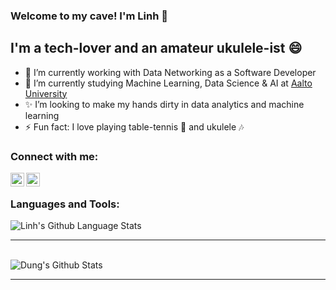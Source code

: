 ### Welcome to my cave! I'm Linh 👋

## I'm a tech-lover and an amateur ukulele-ist 😄
- 🔭 I’m currently working with Data Networking as a Software Developer
- 🌱 I’m currently studying Machine Learning, Data Science & AI at [Aalto University][aalto]
- ✨ I’m looking to make my hands dirty in data analytics and machine learning
- ⚡ Fun fact: I love playing table-tennis 🏓 and ukulele 🎶

### Connect with me:

[<img align="left" alt="Khanhlinh | LinkedIn" width="22px" src="https://cdn.jsdelivr.net/npm/simple-icons@v3/icons/linkedin.svg" />][linkedin]
[<img align="left" alt="Khanhlinh | Porfolio" width="22px" src="https://cdn.jsdelivr.net/npm/simple-icons@v3/icons/github.svg" />][portfolio]

<br />

### Languages and Tools:
<img align="left" alt="Linh's Github Language Stats" src="https://github-readme-stats.vercel.app/api/top-langs/?username=khalinguy&layout=compact" />

<br />

---

<br />
<img align="left" alt="Dung's Github Stats" src="https://github-readme-stats.vercel.app/api?username=dungvo0111&show_icons=true&hide_border=true&count_private=true" />
<br />

---


[aalto]: https://www.aalto.fi/en/study-options/masters-programme-in-computer-communication-and-information-sciences-machine-learning
[linkedin]: https://www.linkedin.com/in/khanh-linh-nguyen-veronica/
[portfolio]: https://khalinguy.github.io/


